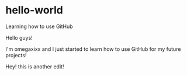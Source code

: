 # hello-world
Learning how to use GitHub

Hello guys! 

I'm omegaxixx and I just started to learn how to use GitHub for my future projects!

Hey! this is another edit!
